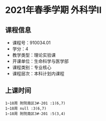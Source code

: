 # 2021年春季学期 外科学II 






## 课程信息

- 课程号：910034.01
- 学分：4
- 教学类型：理论实验课
- 开课单位：生命科学与医学部
- 课程类别：专业核心
- 课程层次：本科计划内课程

## 上课时间

```
1~18周 附院南区3#-201 :1(6,7)
1~18周 null :3(6,7)
1~18周 附院南区3#-201 :5(3,4)
```

